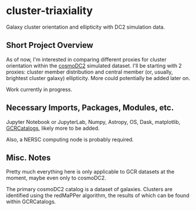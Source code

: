 # cluster-triaxiality
Galaxy cluster orientation and ellipticity with DC2 simulation data.

## Short Project Overview
As of now, I'm interested in comparing different proxies for cluster orientation within the [cosmoDC2](https://github.com/LSSTDESC/cosmodc2) simulated dataset. I'll be starting with 2 proxies: cluster member distribution and central member (or, usually, brightest cluster galaxy) ellipticity. More could potentially be added later on.

Work currently in progress.

## Necessary Imports, Packages, Modules, etc.

Jupyter Notebook or JupyterLab, Numpy, Astropy, OS, Dask, matplotlib, [GCRCatalogs](https://github.com/LSSTDESC/gcr-catalogs), likely more to be added.

Also, a NERSC computing node is probably required.

## Misc. Notes

Pretty much everything here is only applicable to GCR datasets at the moment, maybe even only to cosmoDC2.

The primary cosmoDC2 catalog is a dataset of galaxies. Clusters are identified using the redMaPPer algorithm, the results of which can be found within GCRCatalogs.
